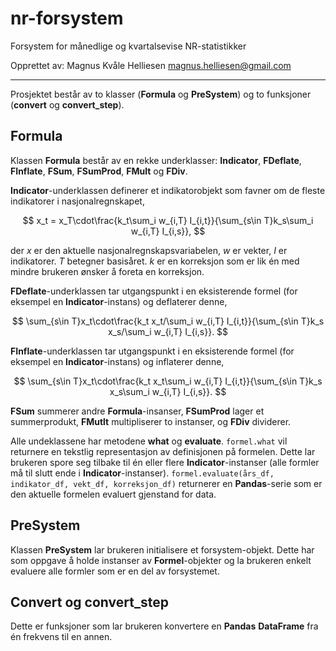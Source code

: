 # nr-forsystem

Forsystem for månedlige og kvartalsevise NR-statistikker

Opprettet av:
Magnus Kvåle Helliesen <magnus.helliesen@gmail.com>

---

Prosjektet består av to klasser (**Formula** og **PreSystem**) og to funksjoner (**convert** og **convert_step**).

## Formula
Klassen **Formula** består av en rekke underklasser: **Indicator**, **FDeflate**, **FInflate**, **FSum**, **FSumProd**, **FMult** og **FDiv**.

**Indicator**-underklassen definerer et indikatorobjekt som favner om de fleste indikatorer i nasjonalregnskapet,

$$
  x_t = x_T\cdot\frac{k_t\sum_i w_{i,T} I_{i,t}}{\sum_{s\in T}k_s\sum_i w_{i,T} I_{i,s}},
$$

der $x$ er den aktuelle nasjonalregnskapsvariabelen, $w$ er vekter, $I$ er indikatorer. $T$ betegner basisåret.
$k$ er en korreksjon som er lik én med mindre brukeren ønsker å foreta en korreksjon.

**FDeflate**-underklassen tar utgangspunkt i en eksisterende formel (for eksempel en **Indicator**-instans) og deflaterer denne,

$$
  \sum_{s\in T}x_t\cdot\frac{k_t x_t/\sum_i w_{i,T} I_{i,t}}{\sum_{s\in T}k_s x_s/\sum_i w_{i,T} I_{i,s}}.
$$

**FInflate**-underklassen tar utgangspunkt i en eksisterende formel (for eksempel en **Indicator**-instans) og inflaterer denne,

$$
  \sum_{s\in T}x_t\cdot\frac{k_t x_t\sum_i w_{i,T} I_{i,t}}{\sum_{s\in T}k_s x_s\sum_i w_{i,T} I_{i,s}}.
$$

**FSum** summerer andre **Formula**-insanser, **FSumProd** lager et summerprodukt, **FMutlt** multipliserer to instanser, og **FDiv** dividerer.

Alle undeklassene har metodene **what** og **evaluate**. `formel.what` vil returnere en tekstlig representasjon av definisjonen på formelen. Dette lar brukeren spore seg tilbake til én eller flere **Indicator**-instanser (alle formler må til slutt ende i **Indicator**-instanser). `formel.evaluate(års_df, indikator_df, vekt_df, korreksjon_df)` returnerer en **Pandas**-serie som er den aktuelle formelen evaluert gjenstand for data.

## PreSystem
Klassen **PreSystem** lar brukeren initialisere et forsystem-objekt. Dette har som oppgave å holde instanser av **Formel**-objekter og la brukeren enkelt evaluere alle formler som er en del av forsystemet.

## Convert og convert_step
Dette er funksjoner som lar brukeren konvertere en **Pandas** **DataFrame** fra én frekvens til en annen.
